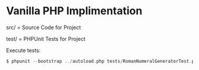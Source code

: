 # Vanilla PHP Implimentation

src/ 	= Source Code for Project

test/ 	= PHPUnit Tests for Project

Execute tests:

```php
$ phpunit --bootstrap ../autoload.php tests/RomanNumeralGeneratorTest.php
``` 